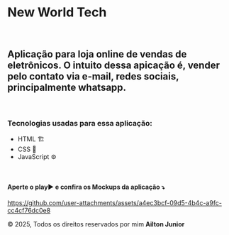 <h1>New World Tech</h1>
<br>
<h2>Aplicação para loja online de vendas de eletrônicos. 
  O intuito dessa apicação é, vender pelo contato via e-mail, redes sociais, principalmente whatsapp.</h2>
<br>
<h3>Tecnologias usadas para essa aplicação:</h3>
<ul>
  <li>HTML 🏗️</li>
  <li>CSS 🎨</li>
  <li>JavaScript ⚙️</li>
</ul>
<br>

<h4>Aperte o play▶️ e confira os Mockups da aplicação ⤵️</h4>

https://github.com/user-attachments/assets/a4ec3bcf-09d5-4b4c-a9fc-cc4cf76dc0e8

<footer>
  <p>
    &copy 2025, Todos os direitos reservados por mim <b>Ailton Junior</b>
  </p>
</footer>

